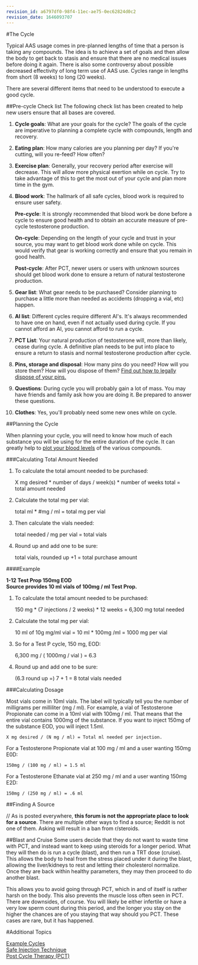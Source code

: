 ```yaml
---
revision_id: a6797df0-98f4-11ec-ae75-0ec62824d0c2
revision_date: 1646093707
---
```


#The Cycle  

Typical AAS usage comes in pre-planned lengths of time that a person is taking any compounds.  The idea is to achieve a set of goals and then allow the body to get back to stasis and ensure that there are no medical issues before doing it again.  There is also some controversy about possible decreased effectivity of long term use of AAS use.  Cycles range in lengths from short (8 weeks) to long (20 weeks).

There are several different items that need to be understood to execute a good cycle.


##Pre-cycle Check list
The following check list has been created to help new users ensure that all bases are covered.

1. **Cycle goals**:  What are your goals for the cycle?  The goals of the cycle are imperative to planning a complete cycle with compounds, length and recovery.  

2. **Eating plan**: How many calories are you planning per day?  If you're cutting, will you re-feed?  How often?  

3. **Exercise plan**: Generally, your recovery period after exercise will decrease.  This will allow more physical exertion while on cycle.  Try to take advantage of this to get the most out of your cycle and plan more time in the gym.  

4. **Blood work**: The hallmark of all safe cycles, blood work is required to ensure user safety. 

    **Pre-cycle**: It is strongly recommended that blood work be done before a cycle to ensure good health and to obtain an accurate measure of pre-cycle testosterone production.  

    **On-cycle**:  Depending on the length of your cycle and trust in your source, you may want to get blood work done while on cycle.  This would verify that gear is working correctly and ensure that you remain in good health.  

    **Post-cycle**: After PCT, newer users or users with unknown sources should get blood work done to ensure a return of natural testosterone production.  

5. **Gear list**: What gear needs to be purchased?  Consider planning to purchase a little more than needed as accidents (dropping a vial, etc) happen.  

6. **AI list**: Different cycles require different AI's.  It's always recommended to have one on hand, even if not actually used during cycle.  If you cannot afford an AI, you cannot afford to run a cycle.  

7. **PCT List**: Your natural production of testosterone will, more than likely, cease during cycle.  A definitive plan needs to be put into place to ensure a return to stasis and normal testosterone production after cycle.  

8. **Pins, storage and disposal**: How many pins do you need?  How will you store them?  How will you dispose of them?  [Find out how to legally dispose of your pins.](http://www.epa.gov/osw/nonhaz/industrial/medical/programs.htm)

9. **Questions**: During cycle you will probably gain a lot of mass.  You may have friends and family ask how you are doing it.  Be prepared to answer these questions.  

10. **Clothes**: Yes, you'll probably need some new ones while on cycle.

##Planning the Cycle

When planning your cycle, you will need to know how much of each substance you will be using for the entire duration of the cycle.  It can greatly help to [plot your blood levels](https://www.steroidplanner.com/) of the various compounds.

###Calculating Total Amount Needed

1. To calculate the total amount needed to be purchased:

     X mg desired * number of days / week(s) * number of weeks total = total amount needed 

2. Calculate the total mg per vial:

    total ml * #mg / ml  = total mg per vial

3. Then calculate the vials needed:

    total needed / mg per vial = total vials

4. Round up and add one to be sure:

    total vials, rounded up +1 = total purchase amount

####Example

**1-12 Test Prop 150mg EOD  
Source provides 10 ml vials of 100mg / ml Test Prop.**

1. To calculate the total amount needed to be purchased:  

    150 mg * (7 injections / 2 weeks) * 12 weeks = 6,300 mg total needed

2. Calculate the total mg per vial:

    10 ml of 10g mg/ml vial = 10 ml * 100mg /ml = 1000 mg per vial

3. So for a Test P cycle, 150 mg, EOD:

    6,300 mg / ( 1000mg / vial ) = 6.3

4. Round up and add one to be sure:

   (6.3 round up =) 7 + 1 = 8 total vials needed

###Calculating Dosage

Most vials come in 10ml vials.  The label will typically tell you the number of milligrams per milliliter (mg / ml).  For example, a vial of Testosterone Propionate can come in a 10ml vial with 100mg / ml.  That means that the entire vial contains 1000mg of the substance.  If you want to inject 150mg of the substance EOD, you will inject 1.5ml.

    X mg desired / (N mg / ml) = Total ml needed per injection.

For a Testosterone Propionate vial at 100 mg / ml and a user wanting 150mg E0D:

    150mg / (100 mg / ml) = 1.5 ml

For a Testosterone Ethanate vial at 250 mg / ml and a user wanting 150mg E2D:

    150mg / (250 mg / ml) = .6 ml

##Finding A Source

// As is posted everywhere, **this forum is not the appropriate place to look for a source**.  There are multiple other ways to find a source; Reddit is not one of them. Asking will result in a ban from r/steroids.

##Blast and Cruise
Some users decide that they do not want to waste time with PCT, and instead want to keep using steroids for a longer period. What they will then do is run a cycle (blast), and then run a TRT dose (cruise). This allows the body to heal from the stress placed under it during the blast, allowing the liver/kidneys to rest and letting their cholesterol normalize. Once they are back within healthy parameters, they may then proceed to do another blast. 

This allows you to avoid going through PCT, which in and of itself is rather harsh on the body. This also prevents the muscle loss often seen in PCT. There are downsides, of course. You will likely be either infertile or have a very low sperm count during this period, and the longer you stay on the higher the chances are of you staying that way should you PCT. These cases are rare, but it has happened. 

#Additional Topics

[Example Cycles](/r/steroids/wiki/thecycle/examples)  
[Safe Injection Technique](/r/steroids/wiki/thecycle/injecting)  
[Post Cycle Therapy (PCT)](/r/steroids/wiki/thecycle/pct)